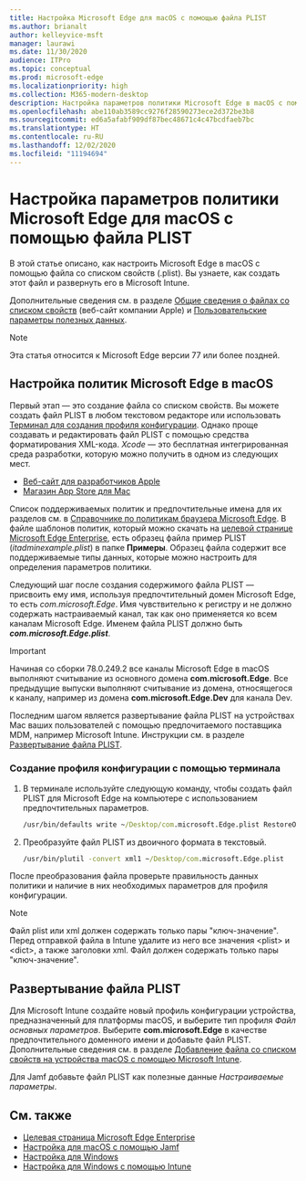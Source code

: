```yaml
---
title: Настройка Microsoft Edge для macOS с помощью файла PLIST
ms.author: brianalt
author: kelleyvice-msft
manager: laurawi
ms.date: 11/30/2020
audience: ITPro
ms.topic: conceptual
ms.prod: microsoft-edge
ms.localizationpriority: high
ms.collection: M365-modern-desktop
description: Настройка параметров политики Microsoft Edge в macOS с помощью файла PLIST
ms.openlocfilehash: abe110ab3589cc9276f28590273ece2d372be3b8
ms.sourcegitcommit: ed6a5afabf909df87bec48671c4c47bcdfaeb7bc
ms.translationtype: HT
ms.contentlocale: ru-RU
ms.lasthandoff: 12/02/2020
ms.locfileid: "11194694"
---
```

# Настройка параметров политики Microsoft Edge для macOS с помощью файла PLIST

В этой статье описано, как настроить Microsoft Edge в macOS с помощью файла со списком свойств (.plist). Вы узнаете, как создать этот файл и развернуть его в Microsoft Intune.

Дополнительные сведения см. в разделе [Общие сведения о файлах со списком свойств](https://developer.apple.com/library/archive/documentation/General/Reference/InfoPlistKeyReference/Articles/AboutInformationPropertyListFiles.html) (веб-сайт компании Apple) и [Пользовательские параметры полезных данных](https://support.apple.com/guide/mdm/custom-mdm9abbdbe7/1/web/1).

> [!NOTE]
> Эта статья относится к Microsoft Edge версии 77 или более поздней.

## Настройка политик Microsoft Edge в macOS

Первый этап — это создание файла со списком свойств. Вы можете создать файл PLIST в любом текстовом редакторе или использовать [Терминал для создания профиля конфигурации](#create-a-configuration-profile-using-terminal). Однако проще создавать и редактировать файл PLIST с помощью средства форматирования XML-кода. *Xcode* — это бесплатная интегрированная среда разработки, которую можно получить в одном из следующих мест.

- [Веб-сайт для разработчиков Apple](https://developer.apple.com/xcode/)
- [Магазин App Store для Mac](https://apps.apple.com/app/xcode/id497799835?mt=12)

Список поддерживаемых политик и предпочтительные имена для их разделов см. в [Справочнике по политикам браузера Microsoft Edge](microsoft-edge-policies.md). В файле шаблонов политик, который можно скачать на [целевой странице Microsoft Edge Enterprise](https://aka.ms/EdgeEnterprise), есть образец файла пример PLIST (*itadminexample.plist*) в папке **Примеры**. Образец файла содержит все поддерживаемые типы данных, которые можно настроить для определения параметров политики. 

Следующий шаг после создания содержимого файла PLIST — присвоить ему имя, используя предпочтительный домен Microsoft Edge, то есть *com.microsoft.Edge*. Имя чувствительно к регистру и не должно содержать настраиваемый канал, так как оно применяется ко всем каналам Microsoft Edge. Именем файла PLIST должно быть **_com.microsoft.Edge.plist_**.

> [!IMPORTANT]
> Начиная со сборки 78.0.249.2 все каналы Microsoft Edge в macOS выполняют считывание из основного домена **com.microsoft.Edge**. Все предыдущие выпуски выполняют считывание из домена, относящегося к каналу, например из домена **com.microsoft.Edge.Dev** для канала Dev.

Последним шагом является развертывание файла PLIST на устройствах Mac ваших пользователей с помощью предпочитаемого поставщика MDM, например Microsoft Intune. Инструкции см. в разделе [Развертывание файла PLIST](#deploy-your-plist).

### Создание профиля конфигурации с помощью терминала

1. В терминале используйте следующую команду, чтобы создать файл PLIST для Microsoft Edge на компьютере с использованием предпочтительных параметров.

   ```cmd
   /usr/bin/defaults write ~/Desktop/com.microsoft.Edge.plist RestoreOnStartup -int 1
   ```

2. Преобразуйте файл PLIST из двоичного формата в текстовый.

   ```cmd
   /usr/bin/plutil -convert xml1 ~/Desktop/com.microsoft.Edge.plist
   ```

После преобразования файла проверьте правильность данных политики и наличие в них необходимых параметров для профиля конфигурации.

> [!NOTE]
> Файл plist или xml должен содержать только пары "ключ-значение". Перед отправкой файла в Intune удалите из него все значения \<plist> и \<dict>, а также заголовки xml. Файл должен содержать только пары "ключ-значение".

## Развертывание файла PLIST

Для Microsoft Intune создайте новый профиль конфигурации устройства, предназначенный для платформы macOS, и выберите тип профиля *Файл основных параметров*. Выберите **com.microsoft.Edge** в качестве предпочтительного доменного имени и добавьте файл PLIST. Дополнительные сведения см. в разделе [Добавление файла со списком свойств на устройства macOS с помощью Microsoft Intune](https://docs.microsoft.com/intune/configuration/preference-file-settings-macos).

Для Jamf добавьте файл PLIST как полезные данные *Настраиваемые параметры*.

## См. также

- [Целевая страница Microsoft Edge Enterprise](https://aka.ms/EdgeEnterprise)
- [Настройка для macOS с помощью Jamf](configure-microsoft-edge-on-mac-jamf.md)
- [Настройка для Windows](configure-microsoft-edge.md)
- [Настройка для Windows с помощью Intune](configure-edge-with-intune.md)
